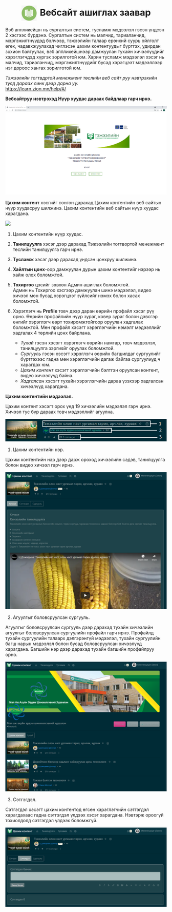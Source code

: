 <h1 align="center"><img src="assets/images/icon_handbook.png" style="width: 48px;vertical-align: middle;padding-right: 10px;"/>Вебсайт ашиглах заавар</h1>

Вэб аппликейшн нь сургалтын систем, тусламж мэдээлэл гэсэн үндсэн 2 хэсгээс бүрдэнэ. Сургалтын систем нь малчид, тариаланчид, мэргэжилтнүүдэд бэлчээр, тэжээлийн талаар ерөнхий суурь ойлголт өгөх, чадавхжуулахад чиглэсэн цахим контентуудыг бүртгэх, удирдан зохион байгуулах, вэб аппликейшнээр дамжуулан тухайн хичээлүүдийг хэрэглэгчдэд хүргэх зорилготой юм. Харин тусламж мэдээлэл хэсэг нь малчид, тариаланчид, мэргэжилтнүүдийг бусад хэрэгцээт мэдээллээр нэг дороос хангах зорилготой юм.  

*Тэжээлийн тогтвдртой менежмент төслийн веб сайт руу нэвтрэхийн тулд дараах линк дээр дарна уу.* <br>
https://learn.zion.mn/help/#/ <br>


 **Вебсайтруу нэвтрэхэд Нүүр хуудас дараах байдлаар гарч ирнэ.** <br>

![](../assets/images/web_1.png)

**Цахим контент** хэсгийг сонгон дарахад Цахим контентийн веб сайтын нүүр хуудасруу шилжинэ. Цахим контентийн веб сайтын нүүр хуудас харагдана. 

![](../assets/images/web_2.png)

1. Цахим контентийн нүүр хуудас.

2. **Танилцуулга** хэсэг дээр дарахад Тэжээлийн тогтвортой менежмент төслийн танилцуулга гарч ирнэ. <br>


3. **Тусламж** хэсэг дээр дарахад үндсэн цонхруу шилжинэ. <br>


4. **Хайлтын цонх**-оор дамжуулан дурын цахим контентийг нэрээр нь хайж олох боломжтой. <br>

5. **Тохиргоо** цэсийг зөвхөн Админ ашиглах боломжтой. <br>
Админ нь Тохиргоо хэсгээр дамжуулан шинэ мэдээлэл, видео хичээл мөн бусад хэрэгцээт зүйлсийг нэмэх болон хасах боломжтой. <br>

6. Хэрэглэгч нь **Profile** товч дээр даран өөрийн профайл хэсэг рүү орно. Өөрийн профайлийн нүүр зураг, ковер зураг болон дэвсгэр өнгийг хэрэглэгч өөрт тохиромжтойгоор оруулан хадгалах боломжтой. 
Мөн профайл хэсэгт хэрэглэгчийн нэмэлт мэдээллийг хадгалах 4 төрлийн цонх байрлана. 
    - *Тухай* гэсэн хэсэгт хэрэглэгч өөрийн намтар, товч мэдээлэл, танилцуулга зэргиsйг оруулах боломжтой.
    - *Сургууль* гэсэн хэсэгт хэрэглэгч өөрийн багшилдаг сургуулийг бүртгэхээс гадна мөн хэрэглэгчийн дагаж байгаа сургуулиуд ч харагдах юм. 
    - *Цахим контент* хэсэгт хэрэглэгчийн бэлтгэн оруулсан контент, видео хичээлүүд байна. 
    - *Хадгалсан* хэсэгт тухайн хэрэглэгчийн дараа үзэхээр хадгалсан хичээлүүд харагдана. 

**Цахим контентийн мэдээлэл.**

Цахим контент хэсэгт орох үед 19 хичээлийн мэдээлэл гарч ирнэ. <br>
Хичээл тус бүр дараах товч мэдээллийг агуулна. <br>

![](../assets/images/web_3.png) 

1. Цахим контентийн нэр.

Цахим контентийн нэр дээр дарж ороход хичээлийн сэдэв, танилцуулга болон видео хичээл гарч ирнэ. <br>

![](../assets/images/web_4.png)

2. Агуулгыг боловсруулсан сургууль.

Агуулгыг боловсруулсан сургууль дээр дарахад тухайн хичээлийн агуулгыг боловсруулсан сургуулийн профайл гарч ирнэ. Профайлд тухайн сургуулийн талаарх дэлгэрэнгүй мэдээлэл, тухайн сургуулийн багш нарын мэдээлэл болон бусад боловсруулсан хичээлүүд харагдана. Багшийн нэр дээр дарахад тухайн багшийн профайлруу орно.   <br>

![](../assets/images/web_5.png)

3. Сэтгэгдэл. 

Сэтгэгдэл хэсэгт цахим контентод өгсөн хэрэглэгчийн сэтгэгдэл харагдахаас гадна сэтгэгдэл үлдээх хэсэг харагдана. Нэвтэрж ороогүй тохиолдолд сэтгэгдэл үлдээх боломжгүй. 

![](../assets/images/web_6.png)










